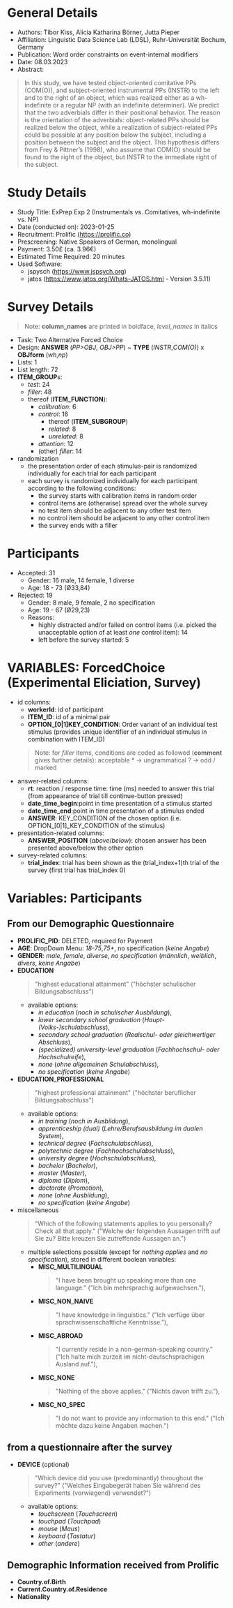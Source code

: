 # General Details
- Authors: Tibor Kiss, Alicia Katharina Börner, Jutta Pieper
- Affiliation: Linguistic Data Science Lab (LDSL), Ruhr-Universität Bochum, Germany
- Publication: Word order constraints on event-internal modifiers
- Date: 08.03.2023
- Abstract: 
> In this study, we have tested object-oriented comitative PPs (COM(O)), and subject-oriented instrumental PPs (INSTR) to the left and to the right of an object, which was realized either as a wh-indefinite or a regular NP (with an indefinite determiner). We predict that the two adverbials differ in their positional behavior. The reason is the orientation of the adverbials: object-related PPs should be realized below the object, while a realization of subject-related PPs could be possible at any position below the subject, including a position between the subject and the object. This hypothesis differs from Frey & Pittner’s (1998), who assume that COM(O) should be found to the right of the object, but INSTR to the immediate right of the subject. 


# Study Details
- Study Title: ExPrep Exp 2 (Instrumentals vs. Comitatives, wh-indefinite vs. NP)
- Date (conducted on):  2023-01-25
- Recruitment: Prolific (https://prolific.co)
- Prescreening: Native Speakers of German, monolingual
- Payment:   3.50£ (ca.  3.96€)
- Estimated Time Required: 20 minutes
- Used Software: 
	+ jspysch (https://www.jspsych.org)
 	+ jatos (https://www.jatos.org/Whats-JATOS.html - Version 3.5.11)	


# Survey Details

> Note: **column_names** are printed in boldface, *level_names* in italics

- Task: Two Alternative Forced Choice
- Design: **ANSWER** (*PP>OBJ*, *OBJ>PP*) ~ **TYPE** (*INSTR*,*COM(O)*) x **OBJform** (*wh*,*np*) 
- Lists: 1
- List length: 72
- **ITEM_GROUP**s:
	+ *test*: 24
	+ *filler*: 48
	+ thereof (**ITEM_FUNCTION**): 
		+ *calibration*: 6
		+ *control*: 16
			+ thereof (**ITEM_SUBGROUP**)
			+ *related*: 8 
			+ *unrelated*: 8
		+ *attention*: 12
		+ (other) *filler*: 14
- randomization
	- the presentation order of each stimulus-pair is randomized individually for each trial for each participant
	- each survey is randomized individually for each participant according to the following conditions: 
		+ the survey starts with calibration items in random order 
		+ control items are (otherwise) spread over the whole survey
		+ no test item should be adjacent to any other test item
		+ no control item should be adjacent to any other control item
		+ the survey ends with a filler 


# Participants
- Accepted: 31
	+ Gender: 16 male, 14 female, 1 diverse
	+ Age: 18 - 73 (Ø33,84)
- Rejected: 19
	+ Gender: 8 male, 9 female, 2 no specification
	+ Age: 19 - 67 (Ø29,23)
	+ Reasons:
		- highly distracted and/or failed on control items (i.e. picked the unacceptable option of at least *one* control item): 14
		- left before the survey started: 5


# VARIABLES: ForcedChoice (Experimental Eliciation, Survey)
- id columns:
	- **workerId**: id of participant
	- **ITEM_ID**: id of a minimal pair
	- **OPTION_[0|1]KEY_CONDITION**: Order variant of an individual test stimulus (provides unique identifier of an individual stimulus in combination with ITEM_ID)
   > Note: for *filler* items, conditions are coded as followed (**comment** gives further details): 
	acceptable
        * -> ungrammatical 
        ? -> odd / marked
- answer-related columns:
	- **rt**: reaction / response time: time (ms) needed to answer this trial (from appearance of trial till continue-button pressed)
	- **date_time_begin**:point in time presentation of a stimulus started
	- **date_time_end**:point in time presentation of a stimulus ended
	- **ANSWER**: KEY_CONDITION of the chosen option (i.e. OPTION_[0|1]_KEY_CONDITION of the stimulus)
- presentation-related columns:
	- **ANSWER_POSITION** (*above*/*below*): chosen answer has been presented above/below the other option
- survey-related columns:
	- **trial_index**: trial has been shown as the (trial_index+1)th trial of the survey (first trial has trial_index 0)


# Variables: Participants 	
## From our Demographic Questionnaire 
- **PROLIFIC_PID**: DELETED, required for Payment
- **AGE**: DropDown Menu: *18-75*,*75+*, no specification (*keine Angabe*)
- **GENDER**: *male*, *female*, *diverse*, *no specification* (*männlich*, *weiblich*, *divers*, *keine Angabe*)
- **EDUCATION**
	> "highest educational attainment" ("höchster schulischer Bildungsabschluss")
	- available options:
		+ *in education* (*noch in schulischer Ausbildung*),
		+ *lower secondary school graduation* (*Haupt-(Volks-)schulabschluss*),
		+ *secondary school graduation* (*Realschul- oder gleichwertiger Abschluss*),
		+ *(specialized) university-level graduation* (*Fachhochschul- oder Hochschulreife*), 
		+ *none* (*ohne allgemeinen Schulabschluss*),
		+ *no specification* (*keine Angabe*)
- **EDUCATION_PROFESSIONAL**
	> "highest professional attainment" ("höchster beruflicher Bildungsabschluss")
	- available options:
		+ *in training* (*noch in Ausbildung*),
		+ *apprenticeship (dual)* (*Lehre/Berufsausbildung im dualen System*),
		+ *technical degree* (*Fachschulabschluss*),
		+ *polytechnic degree* (*Fachhochschulabschluss*),
		+ *university degree* (*Hochschulabschluss*),
		+ *bachelor* (*Bachelor*),
		+ *master* (*Master*),
		+ *diploma* (*Diplom*),
		+ *doctorate* (*Promotion*),
		+ *none* (*ohne Ausbildung*),
		+ *no specification* (*keine Angabe*)
- miscellaneous
	> "Which of the following statements applies to you personally? Check all that apply." ("Welche der folgenden Aussagen trifft auf Sie zu?  Bitte kreuzen Sie zutreffende Aussagen an.")
	- multiple selections possible (except for *nothing applies* and *no specification*),
	stored in different boolean variables:
		+ **MISC_MULTILINGUAL**
			> "I have been brought up speaking more than one language." ("Ich bin mehrsprachig aufgewachsen."),
		+ **MISC_NON_NAIVE** 
			> "I have knowledge in linguistics." ("Ich verfüge über sprachwissenschaftliche Kenntnisse."),
		+ **MISC_ABROAD** 
			> "I currently reside in a non-german-speaking country." ("Ich halte mich zurzeit im nicht-deutschsprachigen Ausland auf."),
		+ **MISC_NONE**
			> "Nothing of the above applies." ("Nichts davon trifft zu."),
		+ **MISC_NO_SPEC** 
			> "I do not want to provide any information to this end." ("Ich möchte dazu keine Angaben machen.")
## from a questionnaire after the survey
- **DEVICE**  (optional)
	> "Which device did you use (predominantly) throughout the survey?" ("Welches Eingabegerät haben Sie während des Experiments (vorwiegend) verwendet?")
	- available options: 
		+ *touchscreen* (*Touchscreen*)
		+ *touchpad*  (*Touchpad*)
		+ *mouse* (*Maus*)
		+ *keyboard*  (*Tastatur*)
		+ *other*  (*andere*)
## Demographic Information received from Prolific 
- **Country.of.Birth**
- **Current.Country.of.Residence**
- **Nationality**
